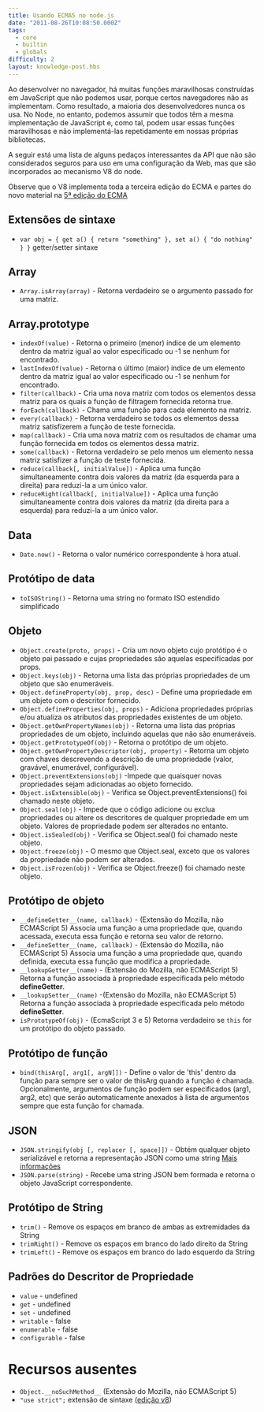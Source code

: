```yaml
---
title: Usando ECMA5 no node.js
date: "2011-08-26T10:08:50.000Z"
tags:
  - core
  - builtin
  - globals
difficulty: 2
layout: knowledge-post.hbs
---
```


<!-- When developing in the browser there are many wonderful built in JavaScript functions that we can't use because certain browsers don't implement them.  As a result, most developers never use them.  In Node, however we can assume that everyone has the same JavaScript implementation and as such can use these wonderful functions and not implement them over and over in our own libraries. -->

Ao desenvolver no navegador, há muitas funções maravilhosas construídas em JavaScript que não podemos usar, porque certos navegadores não as implementam. Como resultado, a maioria dos desenvolvedores nunca os usa. No Node, no entanto, podemos assumir que todos têm a mesma implementação de JavaScript e, como tal, podem usar essas funções maravilhosas e não implementá-las repetidamente em nossas próprias bibliotecas.

<!-- The following is a list of some interesting api bits that aren't considered safe to use in a web setting but are built in to node's V8 engine. -->

A seguir está uma lista de alguns pedaços interessantes da API que não são considerados seguros para uso em uma configuração da Web, mas que são incorporados ao mecanismo V8 do node.

<!-- Note that V8 implements all of ECMA 3rd edition and parts of the new stuff in the [ECMA 5th edition](http://www.ecma-international.org/publications/standards/Ecma-262.htm) -->

Observe que o V8 implementa toda a terceira edição do ECMA e partes do novo material na [5ª edição do ECMA](http://www.ecma-international.org/publications/standards/Ecma-262.htm)

<!-- ## Syntax extensions -->

## Extensões de sintaxe

<!-- - `var obj = { get a() { return "something" }, set a() { "do nothing" } }` getter/setter syntax -->

- `var obj = { get a() { return "something" }, set a() { "do nothing" } }` getter/setter sintaxe

<!-- ## Array -->

## Array

<!-- - `Array.isArray(array)` - Returns true if the passed argument is an array. -->

- `Array.isArray(array)` - Retorna verdadeiro se o argumento passado for uma matriz.

## Array.prototype

<!-- - `indexOf(value)` - Returns the first (least) index of an element within the array equal to the specified value, or -1 if none is found. -->

- `indexOf(value)` - Retorna o primeiro (menor) índice de um elemento dentro da matriz igual ao valor especificado ou -1 se nenhum for encontrado.
  <!-- - `lastIndexOf(value)` - Returns the last (greatest) index of an element within the array equal to the specified value, or -1 if none is found. -->
- `lastIndexOf(value)` - Retorna o último (maior) índice de um elemento dentro da matriz igual ao valor especificado ou -1 se nenhum for encontrado.
  <!-- - `filter(callback)` - Creates a new array with all of the elements of this array for which the provided filtering function returns true. -->
- `filter(callback)` - Cria uma nova matriz com todos os elementos dessa matriz para os quais a função de filtragem fornecida retorna true.
  <!-- - `forEach(callback)` - Calls a function for each element in the array. -->
- `forEach(callback)` - Chama uma função para cada elemento na matriz.
  <!-- - `every(callback)` - Returns true if every element in this array satisfies the provided testing function. -->
- `every(callback)` - Retorna verdadeiro se todos os elementos dessa matriz satisfizerem a função de teste fornecida.
  <!-- - `map(callback)` - Creates a new array with the results of calling a provided function on every element in this array. -->
- `map(callback)` - Cria uma nova matriz com os resultados de chamar uma função fornecida em todos os elementos dessa matriz.
  <!-- - `some(callback)` - Returns true if at least one element in this array satisfies the provided testing function. -->
- `some(callback)` - Retorna verdadeiro se pelo menos um elemento nessa matriz satisfizer a função de teste fornecida.
  <!-- - `reduce(callback[, initialValue])` - Apply a function simultaneously against two values of the array (from left-to-right) as to reduce it to a single value. -->
- `reduce(callback[, initialValue])` - Aplica uma função simultaneamente contra dois valores da matriz (da esquerda para a direita) para reduzi-la a um único valor.
  <!-- - `reduceRight(callback[, initialValue])` - Apply a function simultaneously against two values of the array (from right-to-left) as to reduce it to a single value. -->
- `reduceRight(callback[, initialValue])` - Aplica uma função simultaneamente contra dois valores da matriz (da direita para a esquerda) para reduzi-la a um único valor.

<!-- ## Date -->

## Data

<!-- - `Date.now()` - Returns the numeric value corresponding to the current time. -->

- `Date.now()` - Retorna o valor numérico correspondente à hora atual.

<!-- ## Date.prototype -->

## Protótipo de data

<!-- - `toISOString()` -  -->

- `toISOString()` - Retorna uma string no formato ISO estendido simplificado

<!-- ## Object -->

## Objeto

<!-- - `Object.create(proto, props)` - Creates a new object whose prototype is the passed in parent object and whose properties are those specified by props. -->

- `Object.create(proto, props)` - Cria um novo objeto cujo protótipo é o objeto pai passado e cujas propriedades são aquelas especificadas por props.
  <!-- - `Object.keys(obj)` - Returns a list of the own Properties of an object that are enumerable. -->
- `Object.keys(obj)` - Retorna uma lista das próprias propriedades de um objeto que são enumeráveis.
  <!-- - `Object.defineProperty(obj, prop, desc)` - Defines a property on an object with the given descriptor -->
- `Object.defineProperty(obj, prop, desc)` - Define uma propriedade em um objeto com o descritor fornecido.
  <!-- - `Object.defineProperties(obj, props)` - Adds own properties and/or updates the attributes of existing own properties of an object -->
- `Object.defineProperties(obj, props)` - Adiciona propriedades próprias e/ou atualiza os atributos das propriedades existentes de um objeto.
  <!-- - `Object.getOwnPropertyNames(obj)` - Returns a list of the ownProperties of an object including ones that are not enumerable. -->
- `Object.getOwnPropertyNames(obj)` - Retorna uma lista das próprias propriedades de um objeto, incluindo aquelas que não são enumeráveis.
  <!-- - `Object.getPrototypeOf(obj)` - Returns the prototype of an object. -->
- `Object.getPrototypeOf(obj)` - Retorna o protótipo de um objeto.
  <!-- - `Object.getOwnPropertyDescriptor(obj, property)` - Returns an object with keys describing the description of a property (value, writable, enumerable, configurable) -->
- `Object.getOwnPropertyDescriptor(obj, property)` - Retorna um objeto com chaves descrevendo a descrição de uma propriedade (valor, gravável, enumerável, configurável).
  <!-- - `Object.preventExtensions(obj)` - Prevents any new properties from being added to the given object. -->
- `Object.preventExtensions(obj)` -Impede que quaisquer novas propriedades sejam adicionadas ao objeto fornecido.
  <!-- - `Object.isExtensible(obj)` - Checks if Object.preventExtensions() has been called on this object. -->
- `Object.isExtensible(obj)` - Verifica se Object.preventExtensions() foi chamado neste objeto.
  <!-- - `Object.seal(obj)` - Prevents code from adding or deleting properties, or changing the descriptors of any property on an object. Property values can be changed however. -->
- `Object.seal(obj)` - Impede que o código adicione ou exclua propriedades ou altere os descritores de qualquer propriedade em um objeto. Valores de propriedade podem ser alterados no entanto.
  <!-- - `Object.isSealed(obj)` - Checks if Object.seal() has been called on this object. -->
- `Object.isSealed(obj)` - Verifica se Object.seal() foi chamado neste objeto.
  <!-- - `Object.freeze(obj)` - Same as Object.seal, except property values cannot be changed. -->
- `Object.freeze(obj)` - O mesmo que Object.seal, exceto que os valores da propriedade não podem ser alterados.
  <!-- - `Object.isFrozen(obj)` - Checks if Object.freeze() has been called on this object. -->
- `Object.isFrozen(obj)` - Verifica se Object.freeze() foi chamado neste objeto.

<!-- ## Object.prototype -->

## Protótipo de objeto

<!-- - `__defineGetter__(name, callback)` - (Mozilla extension, not ECMAScript 5) Associates a function with a property that, when accessed, executes that function and returns its return value. -->

- `__defineGetter__(name, callback)` - (Extensão do Mozilla, não ECMAScript 5) Associa uma função a uma propriedade que, quando acessada, executa essa função e retorna seu valor de retorno.
  <!-- - `__defineSetter__(name, callback)` - (Mozilla extension, not ECMAScript 5) Associates a function with a property that, when set, executes that function which modifies the property. -->
- `__defineSetter__(name, callback)` - (Extensão do Mozilla, não ECMAScript 5) Associa uma função a uma propriedade que, quando definida, executa essa função que modifica a propriedade.
  <!-- - `__lookupGetter__(name)` - (Mozilla extension, not ECMAScript 5) Returns the function associated with the specified property by the **defineGetter** method. -->
- `__lookupGetter__(name)` - (Extensão do Mozilla, não ECMAScript 5) Retorna a função associada à propriedade especificada pelo método **defineGetter**.
  <!-- - `__lookupSetter__(name)` - (Mozilla extension, not ECMAScript 5) Returns the function associated with the specified property by the **defineSetter** method. -->
- `__lookupSetter__(name)` -(Extensão do Mozilla, não ECMAScript 5) Retorna a função associada à propriedade especificada pelo método **defineSetter**.
  <!-- - `isPrototypeOf(obj)` - (EcmaScript 3 and 5) Returns true if `this` is a prototype of the passed in object. -->
- `isPrototypeOf(obj)` - (EcmaScript 3 e 5) Retorna verdadeiro se `this` for um protótipo do objeto passado.

<!-- ## Function.prototype -->

## Protótipo de função

<!-- - `bind(thisArg[, arg1[, argN]])` - Sets the value of 'this' inside the function to always be the value of thisArg when the function is called. Optionally, function arguments can be specified (arg1, arg2, etc) that will automatically be prepended to the argument list whenever this function is called. -->

- `bind(thisArg[, arg1[, argN]])` - Define o valor de 'this' dentro da função para sempre ser o valor de thisArg quando a função é chamada. Opcionalmente, argumentos de função podem ser especificados (arg1, arg2, etc) que serão automaticamente anexados à lista de argumentos sempre que esta função for chamada.

<!-- ## JSON -->

## JSON

<!-- - `JSON.stringify(obj [, replacer [, space]])` - Takes any serializable object and returns the JSON representation as a string [More info](https://developer.mozilla.org/En/Using_JSON_in_Firefox) -->

- `JSON.stringify(obj [, replacer [, space]])` - Obtém qualquer objeto serializável e retorna a representação JSON como uma string [Mais informações](https://developer.mozilla.org/En/Using_JSON_in_Firefox)
  <!-- - `JSON.parse(string)` - Takes a well formed JSON string and returns the corresponding JavaScript object. -->
- `JSON.parse(string)` - Recebe uma string JSON bem formada e retorna o objeto JavaScript correspondente.

<!-- ## String.prototype -->

## Protótipo de String

<!-- - `trim()` - Trims whitespace from both ends of the string -->

- `trim()` - Remove os espaços em branco de ambas as extremidades da String
  <!-- - `trimRight()` - Trims whitespace from the right side of the string -->
- `trimRight()` - Remove os espaços em branco do lado direito da String
  <!-- - `trimLeft()` - Trims whitespace from the left side of the string -->
- `trimLeft()` - Remove os espaços em branco do lado esquerdo da String

<!-- ## Property Descriptor Defaults -->

## Padrões do Descritor de Propriedade

- `value` - undefined
- `get` - undefined
- `set` - undefined
- `writable` - false
- `enumerable` - false
- `configurable` - false

<!-- # Missing features -->

# Recursos ausentes

<!-- - `Object.__noSuchMethod__` (Mozilla extension, not ECMAScript 5) -->

- `Object.__noSuchMethod__` (Extensão do Mozilla, não ECMAScript 5)
  <!-- - `"use strict";` syntax extension ([v8 issue](http://code.google.com/p/v8/issues/detail?id=919)) -->
- `"use strict";` extensão de sintaxe ([edição v8](http://code.google.com/p/v8/issues/detail?id=919))
